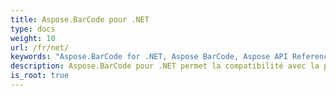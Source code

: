 ```yaml
---
title: Aspose.BarCode pour .NET
type: docs
weight: 10
url: /fr/net/
keywords: "Aspose.BarCode for .NET, Aspose BarCode, Aspose API Reference."
description: Aspose.BarCode pour .NET permet la compatibilité avec la plupart des normes et spécifications de codes à barres existantes.
is_root: true
---
```

